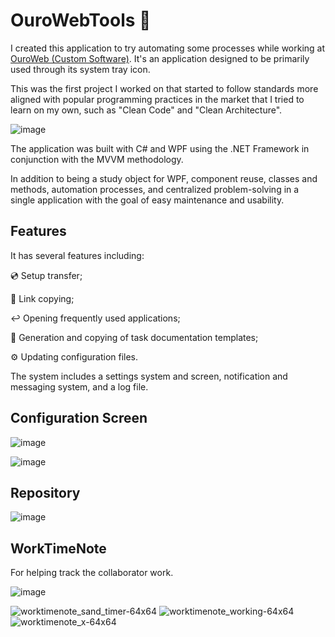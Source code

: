 # OuroWebTools :toolbox:

I created this application to try automating some processes while working at [OuroWeb (Custom Software)](https://customsoftware.com.br/). It's an application designed to be primarily used through its system tray icon.

This was the first project I worked on that started to follow standards more aligned with popular programming practices in the market that I tried to learn on my own, such as "Clean Code" and "Clean Architecture".

![image](https://user-images.githubusercontent.com/35270174/212320230-8fafd3d7-058f-428f-a07b-e4d59611036b.png)


The application was built with C# and WPF using the .NET Framework in conjunction with the MVVM methodology.

In addition to being a study object for WPF, component reuse, classes and methods, automation processes, and centralized problem-solving in a single application with the goal of easy maintenance and usability.

## Features

It has several features including:

:cd: Setup transfer;

:link: Link copying;

:leftwards_arrow_with_hook: Opening frequently used applications;

:pencil: Generation and copying of task documentation templates;

:gear: Updating configuration files.

The system includes a settings system and screen, notification and messaging system, and a log file.

## Configuration Screen

![image](https://user-images.githubusercontent.com/35270174/197627760-c5237a7f-c29f-4188-af0d-427a8c2bba86.png)

![image](https://user-images.githubusercontent.com/35270174/197627788-03e4e23a-85b1-479c-93fb-5bc030f89077.png)

## Repository

![image](https://user-images.githubusercontent.com/35270174/197628165-523ccfe2-b004-44a8-8bcc-9a6d6306d0f9.png)

## WorkTimeNote

For helping track the collaborator work.

![image](https://github.com/monambike/ourowebtools/assets/35270174/6f241587-e858-4dba-ac3c-b8c469c8bb5b)

![worktimenote_sand_timer-64x64](https://github.com/monambike/ourowebtools/assets/35270174/dd603993-2fba-40c4-b692-4ae5e6b49ff6)
![worktimenote_working-64x64](https://github.com/monambike/ourowebtools/assets/35270174/2814e02c-1a9c-42c2-9729-b46f0e451617)
![worktimenote_x-64x64](https://github.com/monambike/ourowebtools/assets/35270174/9a0a8151-c739-457e-ba6e-6e52ad015467)

